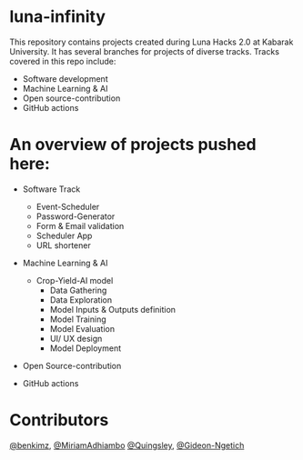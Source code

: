 # luna-infinity
This repository contains projects created during Luna Hacks 2.0 at Kabarak University. It has several branches for projects of diverse tracks.
Tracks covered in this repo include:
* Software development
* Machine Learning & AI
* Open source-contribution
* GitHub actions

# An overview of projects pushed here:

* Software Track
    - Event-Scheduler
    - Password-Generator
    - Form & Email validation
    - Scheduler App
    - URL shortener
* Machine Learning & AI
    - Crop-Yield-AI model
        - Data Gathering
        - Data Exploration
        - Model Inputs & Outputs definition
        - Model Training
        - Model Evaluation
        - UI/ UX design
        - Model Deployment

* Open Source-contribution
* GitHub actions

# Contributors
[@benkimz](https://github.com/benkimz), [@MiriamAdhiambo](https://github.com/MiriamAdhiambo) [@Quingsley](https://github.com/Quingsley), [@Gideon-Ngetich](https://github.com/Gideon-Ngetich)
